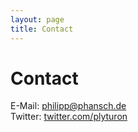 ```yaml
---
layout: page
title: Contact
---
```

# Contact #

E-Mail: [philipp@phansch.de](philipp@phansch.de)<br />
Twitter: [twitter.com/plyturon](http://twitter.com/plyturon "Twitter")
